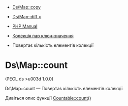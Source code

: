 - [Ds\Map::copy](ds-map.copy.md)
- [Ds\Map::diff »](ds-map.diff.md)

- [PHP Manual](index.md)
- [Колекція пар ключ-значення](class.ds-map.md)
- Повертає кількість елементів колекції

# Ds\Map::count

(PECL ds \>u003d 1.0.0)

Ds\Map::count — Повертає кількість елементів колекції

Дивіться опис функції [Countable::count()](countable.count.md)
